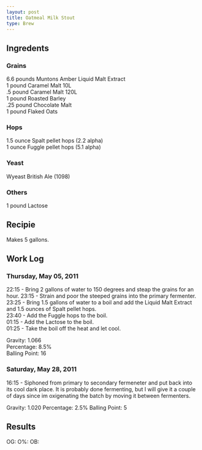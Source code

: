 ```yaml
---
layout: post
title: Oatmeal Milk Stout
type: Brew
---
```


## Ingredents ##
### Grains ###
6.6 pounds Muntons Amber Liquid Malt Extract  
1 pound Caramel Malt 10L  
.5 pound Caramel Malt 120L  
1 pound Roasted Barley  
.25 pound Chocolate Malt  
1 pound Flaked Oats  

### Hops ###
1.5 ounce Spalt pellet hops (2.2 alpha)  
1 ounce Fuggle pellet hops (5.1 alpha)  

### Yeast ###
Wyeast British Ale (1098)

### Others ###
1 pound Lactose

## Recipie ##
Makes 5 gallons.  

## Work Log ##
### Thursday, May 05, 2011 ###
22:15 - Bring 2 gallons of water to 150 degrees and steap the grains for an hour. 
23:15 - Strain and poor the steeped grains into the primary fermenter.   
23:25 - Bring 1.5 gallons of water to a boil and add the Liquid Malt Extract and 1.5 ounces of Spalt pellet hops.   
23:40 - Add the Fuggle hops to the boil.  
01:15 - Add the Lactose to the boil.  
01:25 - Take the boil off the heat and let cool.  

Gravity: 1.066  
Percentage: 8.5%  
Balling Point: 16   

### Saturday, May 28, 2011 ###
16:15 - Siphoned from primary to secondary fermeneter and put back into its cool dark place. It is probably done fermenting, but I will give it a couple of days since im oxigenating the batch by moving it between fermenters.

Gravity: 1.020
Percentage: 2.5%
Balling Point: 5

## Results ##

OG: 
O%: 
OB: 
